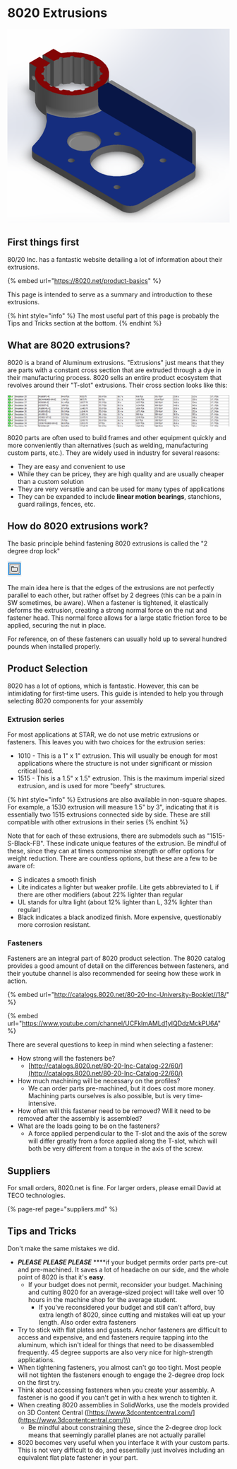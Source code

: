 # 8020 Extrusions

![An 8020 1010 series extrusion](../../.gitbook/assets/image%20%2884%29.png)

## First things first

80/20 Inc. has a fantastic website detailing a lot of information about their extrusions.

{% embed url="https://8020.net/product-basics" %}

This page is intended to serve as a summary and introduction to these extrusions.

{% hint style="info" %}
The most useful part of this page is probably the Tips and Tricks section at the bottom.
{% endhint %}

## What are 8020 extrusions?

8020 is a brand of Aluminum extrusions. "Extrusions" just means that they are parts with a constant cross section that are extruded through a dye in their manufacturing process. 8020 sells an entire product ecosystem that revolves around their "T-slot" extrusions. Their cross section looks like this:

![Cross sections of the 1010 series and 1515 series extrusions](../../.gitbook/assets/image%20%2882%29.png)

8020 parts are often used to build frames and other equipment quickly and more conveniently than alternatives \(such as welding, manufacturing custom parts, etc.\). They are widely used in industry for several reasons:

* They are easy and convenient to use
* While they can be pricey, they are high quality and are usually cheaper than a custom solution
* They are very versatile and can be used for many types of applications
* They can be expanded to include **linear motion bearings**, stanchions, guard railings, fences, etc.

## How do 8020 extrusions work?

The basic principle behind fastening 8020 extrusions is called the "2 degree drop lock"

![The 2 degree drop lock demonstrated](../../.gitbook/assets/image%20%2845%29.png)

The main idea here is that the edges of the extrusions are not perfectly parallel to each other, but rather offset by 2 degrees \(this can be a pain in SW sometimes, be aware\). When a fastener is tightened, it elastically deforms the extrusion, creating a strong normal force on the nut and fastener head. This normal force allows for a large static friction force to be applied, securing the nut in place.

For reference, on of these fasteners can usually hold up to several hundred pounds when installed properly.

## Product Selection

8020 has a lot of options, which is fantastic. However, this can be intimidating for first-time users. This guide is intended to help you through selecting 8020 components for your assembly

### Extrusion series

For most applications at STAR, we do not use metric extrusions or fasteners. This leaves you with two choices for the extrusion series:

* 1010 - This is a 1" x 1" extrusion. This will usually be enough for most applications where the structure is not under significant or mission critical load.
* 1515 - This is a 1.5" x 1.5" extrusion. This is the maximum imperial sized extrusion, and is used for more "beefy" structures.

{% hint style="info" %}
Extrusions are also available in non-square shapes. For example, a 1530 extrusion will measure 1.5" by 3", indicating that it is essentially two 1515 extrusions connected side by side. These are still compatible with other extrusions in their series
{% endhint %}

Note that for each of these extrusions, there are submodels such as "1515-S-Black-FB". These indicate unique features of the extrusion. Be mindful of these, since they can at times compromise strength or offer options for weight reduction. There are countless options, but these are a few to be aware of:

* S indicates a smooth finish
* Lite indicates a lighter but weaker profile. Lite gets abbreviated to L if there are other modifiers \(about 22% lighter than regular
* UL stands for ultra light \(about 12% lighter than L, 32% lighter than regular\)
* Black indicates a black anodized finish. More expensive, questionably more corrosion resistant.

### Fasteners

Fasteners are an integral part of 8020 product selection. The 8020 catalog provides a good amount of detail on the differences between fasteners, and their youtube channel is also recommended for seeing how these work in action.

{% embed url="http://catalogs.8020.net/80-20-Inc-University-Booklet//18/" %}

{% embed url="https://www.youtube.com/channel/UCFklmAMLd1yIQDdzMckPU6A" %}

There are several questions to keep in mind when selecting a fastener:

* How strong will the fasteners be?
  * [http://catalogs.8020.net/80-20-Inc-Catalog-22/60/](http://catalogs.8020.net/80-20-Inc-Catalog-22/60/)
* How much machining will be necessary on the profiles?
  * We can order parts pre-machined, but it does cost more money. Machining parts ourselves is also possible, but is very time-intensive.
* How often will this fastener need to be removed? Will it need to be removed after the assembly is assembled?
* What are the loads going to be on the fasteners?
  * A force applied perpendicular to the T-slot and the axis of the screw will differ greatly from a force applied along the T-slot, which will both be very different from a torque in the axis of the screw.

## Suppliers

For small orders, 8020.net is fine. For larger orders, please email David at TECO technologies.

{% page-ref page="suppliers.md" %}

## Tips and Tricks

Don't make the same mistakes we did.

* _**PLEASE PLEASE PLEASE**_ ****if your budget permits order parts pre-cut and pre-machined. It saves a lot of headache on our side, and the whole point of 8020 is that it's **easy**.
  * If your budget does not permit, reconsider your budget. Machining and cutting 8020 for an average-sized project will take well over 10 hours in the machine shop for the average student.
    * If you've reconsidered your budget and still can't afford, buy extra length of 8020, since cutting and mistakes will eat up your length. Also order extra fasteners
* Try to stick with flat plates and gussets. Anchor fasteners are difficult to access and expensive, and end fasteners require tapping into the aluminum, which isn't ideal for things that need to be disassembled frequently. 45 degree supports are also very nice for high-strength applications.
* When tightening fasteners, you almost can't go too tight. Most people will not tighten the fasteners enough to engage the 2-degree drop lock on the first try.
* Think about accessing fasteners when you create your assembly. A fastener is no good if you can't get in with a hex wrench to tighten it.
* When creating 8020 assemblies in SolidWorks, use the models provided on 3D Content Central \([https://www.3dcontentcentral.com/](https://www.3dcontentcentral.com/)\)
  * Be mindful about constraining these, since the 2-degree drop lock means that seemingly parallel planes are not actually parallel
* 8020 becomes very useful when you interface it with your custom parts. This is not very difficult to do, and essentially just involves including an equivalent flat plate fastener in your part.

